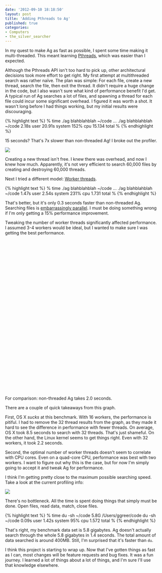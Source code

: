 ```yaml
---
date: '2012-09-10 18:18:50'
layout: post
title: 'Adding Pthreads to Ag'
published: true
categories:
- Computers
- the_silver_searcher
---
```


In my quest to make Ag as fast as possible, I spent some time making it multi-threaded. This meant learning [Pthreads](http://en.wikipedia.org/wiki/POSIX_Threads), which was easier than I expected.

Although the Pthreads API isn't too hard to pick up, other architectural decisions took more effort to get right. My first attempt at multithreaded search was rather naïve. The plan was simple: For each file, create a new thread, search the file, then exit the thread. It didn't require a huge change in the code, but I also wasn't sure what kind of performance benefit I'd get. A typical run of Ag searches a lot of files, and spawning a thread for each file could incur some significant overhead. I figured it was worth a shot. It wasn't long before I had things working, but my initial results were discouraging.

{% highlight text %}
% time ./ag blahblahblah ~/code
...
./ag blahblahblah ~/code  2.18s user 20.91s system 152% cpu 15.134 total
%
{% endhighlight %}

15 seconds? That's 7x slower than non-threaded Ag! I broke out the profiler.

[![](/images/ag_profile_thread_per_file.png)](/images/ag_profile_thread_per_file.png)

Creating a new thread isn't free. I knew there was overhead, and now I knew how much. Apparently, it's not very efficient to search 60,000 files by creating and destroying 60,000 threads. 

Next I tried a different model: [Worker threads](http://en.wikipedia.org/wiki/Thread_pool_pattern). 

{% highlight text %}
% time ./ag blahblahblah ~/code
...
./ag blahblahblah ~/code  1.47s user 2.54s system 231% cpu 1.731 total
%
{% endhighlight %}

That's better, but it's only 0.3 seconds faster than non-threaded Ag. Searching files is [embarrassingly parallel](http://en.wikipedia.org/wiki/Embarrassingly_parallel). I must be doing something wrong if I'm only getting a 15% performance improvement.


Tweaking the number of worker threads significantly affected performance. I assumed 3-4 workers would be ideal, but I wanted to make sure I was getting the best performance.

<div id="chart_div" style="width: 100%; height: 500px;"> </div>

For comparison: non-threaded Ag takes 2.0 seconds.

There are a couple of quick takeaways from this graph.

First, OS X *sucks* at this benchmark. With 16 workers, the performance is pitiful. I had to remove the 32 thread results from the graph, as they made it hard to see the difference in performance with fewer threads. On average, OS X took 8.5 seconds to search with 32 threads. That's just shameful. On the other hand, the Linux kernel seems to get things right. Even with 32 workers, it took 2.2 seconds.

Second, the optimal number of worker threads doesn't seem to correlate with CPU cores. Even on a quad-core CPU, performance was best with two workers. I want to figure out why this is the case, but for now I'm simply going to accept it and tweak Ag for performance.

I think I'm getting pretty close to the maximum possible searching speed. Take a look at the current profiling info:

[![](/images/ag_profile_thread_workers.png)](/images/ag_profile_thread_workers.png)

There's no bottleneck. All the time is spent doing things that simply must be done. Open files, read data, match, close files. 

{% highlight text %}
% time du -sh ~/code
5.8G	/Users/ggreer/code
du -sh ~/code  0.09s user 1.42s system 95% cpu 1.572 total
%
{% endhighlight %}

That's right, my benchmark data set is 5.8 gigabytes. Ag doesn't actually search through the whole 5.8 gigabytes in 1.4 seconds. The total amount of data searched is around 400MB. Still, I'm surprised that it's faster than `du`.

I think this project is starting to wrap up. Now that I've gotten things as fast as I can, most changes will be feature requests and bug fixes. It was a fun journey. I learned a lot of things about a lot of things, and I'm sure I'll use that knowledge elsewhere.

<script type="text/javascript" src="https://www.google.com/jsapi"> </script>
<script type="text/javascript">
// Load the Visualization API and the piechart package.
google.load('visualization', '1.0', {'packages':['corechart']});

// Set a callback to run when the Google Visualization API is loaded.
google.setOnLoadCallback(drawChart);

// Callback that creates and populates a data table,
// instantiates the pie chart, passes in the data and
// draws it.
function drawChart() {
  // Create the data table.
  var data = new google.visualization.DataTable();
  data.addColumn("string", "Worker threads");
  data.addColumn("number", "OS X 10.8, Core i7 3667U@2.0Ghz");
  data.addColumn("number", "Ubuntu 12.04, Core 2 Duo E3200@3.2Ghz");
  data.addRows([
    ["1",  1.536, 1.419],
    ["2",  1.392, 1.358],
    ["3",  1.471, 1.848],
    ["4",  1.767, 1.894],
    ["8",  2.677, 2.025],
    ["16", 4.713, 2.066]
  ]);
  // Set chart options
  var options = {
                  'title':'Ag worker thread benchmark',
                  'fontSize': 20,
                  'backgroundColor': {
                    'fill': '#eef'
                  },
                  'chartArea': {
                    'left': '10%',
                    'width': '85%'
                  },
                  'legend': {
                    'position': 'top',
                    'textStyle': {
                      'fontSize': 14
                    }
                  },
                  'hAxis': {
                    'title': 'Worker threads'
                  },
                  'vAxis': {
                    'gridlines': {
                      'count': 6
                    },
                    'minValue': 0,
                    'title': 'Seconds'
                  },
                  'width': "100%",
                  'height': 500
                };

  // Instantiate and draw our chart, passing in some options.
  var chart = new google.visualization.ChartWrapper({
    'chartType': 'ColumnChart',
    'containerId': 'chart_div',
    'options': options,
    'dataTable': data
  });
  chart.draw();
}
</script>

